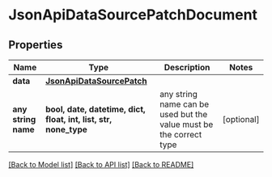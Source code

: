 # JsonApiDataSourcePatchDocument


## Properties
Name | Type | Description | Notes
------------ | ------------- | ------------- | -------------
**data** | [**JsonApiDataSourcePatch**](JsonApiDataSourcePatch.md) |  | 
**any string name** | **bool, date, datetime, dict, float, int, list, str, none_type** | any string name can be used but the value must be the correct type | [optional]

[[Back to Model list]](../README.md#documentation-for-models) [[Back to API list]](../README.md#documentation-for-api-endpoints) [[Back to README]](../README.md)


